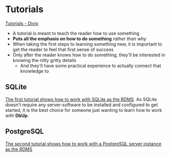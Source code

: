 # Tutorials

[Tutorials - Divio](https://docs.divio.com/documentation-system/tutorials/)

- A tutorial is meant to teach the reader how to use something
- **Puts all the emphasis on how to do something** *rather than why*
- When taking the first steps to learning something new, it is important to get the reader to feel that first sense of success
- Only after the reader knows how to do something, they'll be interested in knowing the nitty gritty details
  - And they'll have some practical experience to actually connect that knowledge to

## SQLite

[The first tutorial shows how to work with SQLite as the RDMS](tutorial_sqlite.md).
As SQLite doesn't require any server-software to be installed and configured to get started, it is the best choice for someone just wanting to learn how to work with **DbUp**.

## PostgreSQL

[The second tutorial shows how to work with a PostgreSQL server instance as the RDMS](tutorial_postgresql.md)
